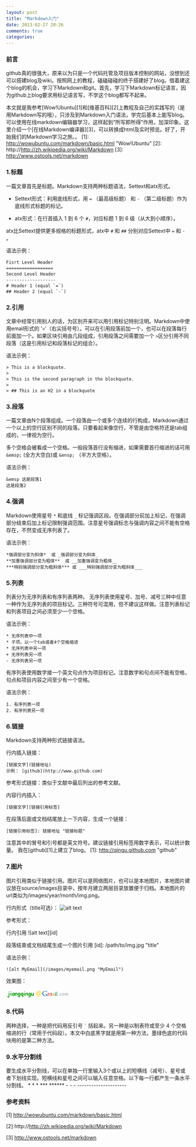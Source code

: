 ```yaml
---
layout: post
title: "Markdown入门"
date: 2013-02-27 20:26
comments: true
categories: 
---
```


### 前言 ###
github真的很强大，原来以为只是一个代码托管及项目版本控制的网站，没想到还可以搭建blog及wiki。按照网上的教程，磕磕碰碰的终于搭建好了blog。借着建这个blog的机会，学习下Markdown和git。首先，学习下Markdown标记语言，因为github上blog要求用标记语言写，不学这个blog都写不起来。

本文就是我参考[Wow!Ubuntu][1]和[维基百科][2]上教程及自己的实践写的（是用Markdown写的哦），只涉及到Markdown入门语法，学完后基本上能写blog。可以使用在线markdown编辑器学习，这样起到“所写即所得”作用，加深印象。这里介绍一个[在线Markdown编译器][3]，可以转换成html及实时预览。好了，开始我们的Markdown学习之旅。。
[1]: http://wowubuntu.com/markdown/basic.html "Wow!Ubuntu"
[2]: http://http://zh.wikipedia.org/wiki/Markdown
[3]: http://www.ostools.net/markdown

<!-- more -->

### 1.标题 ###
一篇文章首先是标题。Markdown支持两种标题语法，Settext和atx形式。

* Settext形式：利用底线形式，用 `=` （最高级标题） 和 `-` （第二级标题）作为底线形式标题的标记。

* atx形式：在行首插入 1 到 6 个 `#`，对应标题 1 到 6 级（从大到小顺序）。

atx比Settext提供更多规格的标题形式，atx中 `#` 和 `##` 分别对应Settext中 `=` 和 `-` 。

语法示例：

    Fisrt Level Header
    ==================
    Second Level Header
    -------------------
    # Header 1 (equal `=`)
    ## Header 2 (equal `-`)

### 2.引用 ###
文章中经常引用别人的话，为区别开来可以用引用标记特别注明。Markdown中使用email形式的 '`>`'（右尖括号号）。可以在引用段落前加一个，也可以在段落每行前面加一个。如果区块引用由几段组成，引用段落之间需要加一个 `>`区分引用不同段落（这是引用标记和段落标记的组合）。

语法示例：

    > This is a blockquote.
    >
    > This is the second paragraph in the blockquote.
    >
    > ## This is an H2 in a blockquote


### 3.段落 ###
一篇文章由N个段落组成。一个段落由一个或多个连续的行构成，Markdown通过一个以上的空行区别不同的段落。只要看起来像空行，不管是由空格符还是tab组成的，一律视为空行。

多个空格会被看成一个空格。一般段落首行没有缩进，如果需要首行缩进的话可用`&emsp;` (全方大空白)或 `&ensp;` （半方大空格）。

语法示例：

    &emsp 这是段落1
    这是段落2


### 4.强调 ###
Markdown使用星号 `*` 和底线 `_` 标记强调区段。在强调部分前加上标记，在强调部分结束后加上标记限制强调范围。注意星号强调标志与强调内容之间不能有空格存在，不然变成无序列表了。

语法示例：

    *强调部分变为斜体*  或 _强调部分变为斜体_
    **加重强调部分变为粗体**  或 __加重强调变为粗体__
    ***特别强调部分变为粗斜体*** 或 ___特别强调部分变为粗斜体___


### 5.列表 ###
列表分为无序列表和有序列表两种。
无序列表使用星号、加号、减号三种中任意一种作为无序列表的项目标记。三种符号可混用，但不建议这样做。注意列表标记和列表项目之间必须至少一个空格。

语法示例：

    * 无序列表中一项
    * 子项，以一个tab或者4个空格缩进
    * 无序列表中另一项
    + 无序列表另一项
    - 无序列表另一项

有序列表使用数字接一个英文句点作为项目标记。注意数字和句点间不能有空格，句点和项目内容之间至少有一个空格。

语法示例：

    1. 有序列表一项
    2. 有序列表另一项


### 6.链接 ###
Markdown支持两种形式链接语法。

行内插入链接：

    [链接文字](链接地址)
    示例： [github](http://www.github.com)

参考形式链接：类似于文献中最后列出的参考文献。

内容行内插入：
 
    [链接文字][链接引用标签]

在段落后面或文档结尾放上一下内容，生成一个链接：

    [链接引用标签]: 链接地址 "链接标题"

注意其中的冒号和引号都是英文符号。建议链接引用标签用数字表示，可以统计数量。
    我在[github][1]上建立了blog。
    [1]: http://qingu.github.com "github"


### 7.图片 ###
图片引用类似于链接引用。图片可以是网络图片，也可以是本地图片，本地图片建议放在source/images目录中，按年月建立两层目录放置便于归档。本地图片的url类似为/images/year/month/img.png。

行内形式（title可选）：
    ![alt text](/path/to/img.jpg "title")

参考形式：

行内引用
    ![alt text][id]

段落结束或文档结尾生成一个图片引用
    [id]: /path/to/img.jpg "title"

语法示例：

    ![alt MyEmail](/images/myemail.png "MyEmail")

效果图：

![alt MyEmail](/images/myemail.png "MyEmail")




### 8.代码 ###
两种选择，一种是把代码用反引号 `` ` `` 括起来。另一种是以制表符或至少 4 个空格缩进的行（常用于代码段）。本文中白底黑字就是用第一种方法，墨绿色底的代码块用的是第二种方法。


### 9.水平分割线 ###
要生成水平分割线，可以在单独一行里输入3个或以上的短横线（减号）、星号或者下划线实现。短横线和星号之间可以输入任意空格。以下每一行都产生一条水平分割线。
    * * *
    ***
    ******
    - - -
    ---------------------


### 参考资料 ###

[1] http://wowubuntu.com/markdown/basic.html

[2] http://http://zh.wikipedia.org/wiki/Markdown

[3] http://www.ostools.net/markdown


